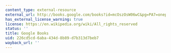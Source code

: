 ```yaml
---
content_type: external-resource
external_url: http://books.google.com/books?id=mcOszOsW06wC&pg=PA7=onepage
has_external_license_warning: true
license: https://en.wikipedia.org/wiki/All_rights_reserved
status: ''
title: Google Books
uid: 226cd5cd-6aba-434d-8b89-d7b313d7beb7
wayback_url: ''
---
```

